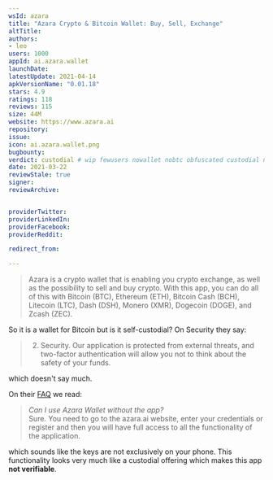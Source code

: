 ```yaml
---
wsId: azara
title: "Azara Crypto & Bitcoin Wallet: Buy, Sell, Exchange"
altTitle: 
authors:
- leo
users: 1000
appId: ai.azara.wallet
launchDate: 
latestUpdate: 2021-04-14
apkVersionName: "0.01.18"
stars: 4.9
ratings: 118
reviews: 115
size: 44M
website: https://www.azara.ai
repository: 
issue: 
icon: ai.azara.wallet.png
bugbounty: 
verdict: custodial # wip fewusers nowallet nobtc obfuscated custodial nosource nonverifiable reproducible bounty defunct
date: 2021-03-22
reviewStale: true
signer: 
reviewArchive:


providerTwitter: 
providerLinkedIn: 
providerFacebook: 
providerReddit: 

redirect_from:

---
```



> Azara is a crypto wallet that is enabling you crypto exchange, as well as the
  possibility to sell and buy crypto. With this app, you can do all of this with
  Bitcoin (BTC), Ethereum (ETH), Bitcoin Cash (BCH), Litecoin (LTC), Dash (DSH),
  Monero (XMR), Dogecoin (DOGE), and Zcash (ZEC).

So it is a wallet for Bitcoin but is it self-custodial? On Security they say:

> 2. Security. Our application is protected from external threats, and
  two-factor authentication will allow you not to think about the safety of your
  funds.

which doesn't say much.

On their [FAQ](https://www.azara.ai/en/faq) we read:

> *Can I use Azara Wallet without the app?*<br>
  ﻿Sure. You need to go to the azara.ai website, enter your credentials or
  register and then you will have full access to all the functionality of the
  application.

which sounds like the keys are not exclusively on your phone. This functionality
looks very much like a custodial offering which makes this app **not verifiable**.
